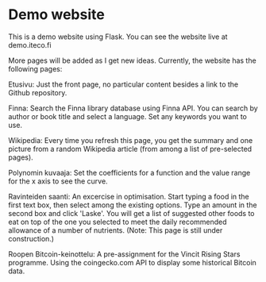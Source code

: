 # Demo website

This is a demo website using Flask. You can see the website live at demo.iteco.fi

More pages will be added as I get new ideas. Currently, the website has the
following pages:

Etusivu:
    Just the front page, no particular content besides a link to the Github repository.

Finna:
    Search the Finna library database using Finna API. You can search by author or
    book title and select a language. Set any keywords you want to use.

Wikipedia:
    Every time you refresh this page, you get the summary and one picture from a random
    Wikipedia article (from among a list of pre-selected pages).

Polynomin kuvaaja:
    Set the coefficients for a function and the value range for the x axis
    to see the curve.

Ravinteiden saanti:
    An excercise in optimisation. Start typing a food in the first text box, then
    select among the existing options. Type an amount in the second box and click 'Laske'.
    You will get a list of suggested other foods to eat on top of the one you
    selected to meet the daily recommended allowance of a number of nutrients.
    (Note: This page is still under construction.)
    
Roopen Bitcoin-keinottelu:
    A pre-assignment for the Vincit Rising Stars programme. Using the coingecko.com API to display some historical Bitcoin data.
